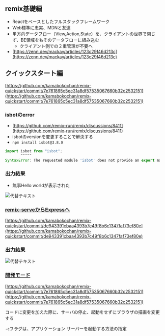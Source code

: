 
## remix基礎編

- Reactをベースとしたフルスタックフレームワーク
- Web標準に忠実、MDNと友達
- 単方向データフロー（View,Action,State）を、クライアントの世界で閉じず、BE領域をもそのデータフローに組み込む
	- クライアント側での２重管理が不要へ
- [https://zenn.dev/mackay/articles/123c29f46d213c](https://zenn.dev/mackay/articles/123c29f46d213c)

## クイックスタート編


[https://github.com/kamabokochan/remix-quickstart/commit/7e761865c5ec31a8df57535067660b32c2532151](https://github.com/kamabokochan/remix-quickstart/commit/7e761865c5ec31a8df57535067660b32c2532151)


### isbotのerror

- [https://github.com/remix-run/remix/discussions/8411](https://github.com/remix-run/remix/discussions/8411)
- isbotのversionを変更することで解決する
- `npm install isbot@3.8.0`

```javascript
import isbot from "isbot";
       ^^^^^
SyntaxError: The requested module 'isbot' does not provide an export named 'default'
```


### 出力結果

- 無事Hello worldが表示された

![代替テキスト](/notion/image/ae7b0177-d208-4bd0-a6ad-531b53f2d4c2/61aa08cf-106a-4b9e-b3ad-9a8bad69d932.jpg)


### [remix-serveからExpressへ](https://remix.run/docs/en/main/start/quickstart#bring-your-own-server)


[https://github.com/kamabokochan/remix-quickstart/commit/de943391cbaa4393b7c49f8b6c1347faf73ef80e](https://github.com/kamabokochan/remix-quickstart/commit/de943391cbaa4393b7c49f8b6c1347faf73ef80e)


### 出力結果


![代替テキスト](/notion/image/ae7b0177-d208-4bd0-a6ad-531b53f2d4c2/d231ef9d-8322-430f-ae89-5c0580b2e7aa.jpg)


### [開発モード](/ae7b0177d2084bd0a6ad531b53f2d4c2#8cfe883c381b40c58ed61e3118b9a4f2)


[https://github.com/kamabokochan/remix-quickstart/commit/7e761865c5ec31a8df57535067660b32c2532151](https://github.com/kamabokochan/remix-quickstart/commit/7e761865c5ec31a8df57535067660b32c2532151)


コードに変更を加えた際に、サーバの停止、起動をせずにブラウザの描画を変更する


`-c`フラグは、アプリケーション サーバーを起動する方法の指定

